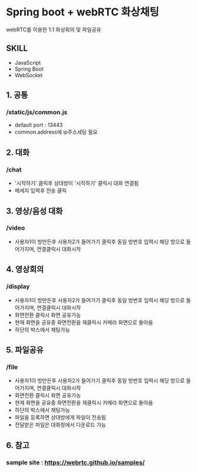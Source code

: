 # Spring boot + webRTC 화상채팅
webRTC를 이용한 1:1 화상회의 및 파일공유

## SKILL
 - JavaScript
 - Spring Boot
 - WebSocket

## 1. 공통
### /static/js/common.js
- default port : 13443
- common.address에 ip주소세팅 필요

## 2. 대화
### /chat
- '시작하기' 클릭후 상대방이 '시작하기' 클릭시 대화 연결됨
- 메세지 입력후 전송 클릭

## 3. 영상/음성 대화
### /video
- 사용자1이 방만든후 사용자2가 들어가기 클릭후 동일 방번호 입력시 해당 방으로 들어가지며, 연결클릭시 대화시작

## 4. 영상회의
### /display
- 사용자1이 방만든후 사용자2가 들어가기 클릭후 동일 방번호 입력시 해당 방으로 들어가지며, 연결클릭시 대화시작
- 화면전환 클릭시 화면 공유가능
- 현재 화면을 공유중 화면전환을 재클릭시 카메라 화면으로 돌아옴
- 하단의 박스에서 채팅가능

## 5. 파일공유
### /file
- 사용자1이 방만든후 사용자2가 들어가기 클릭후 동일 방번호 입력시 해당 방으로 들어가지며, 연결클릭시 대화시작
- 화면전환 클릭시 화면 공유가능
- 현재 화면을 공유중 화면전환을 재클릭시 카메라 화면으로 돌아옴
- 하단의 박스에서 채팅가능
- 파일을 등록하면 상대방에게 파일이 전송됨
- 전달받은 파일은 대화창에서 다운로드 가능

## 6. 참고
### sample site : https://webrtc.github.io/samples/
